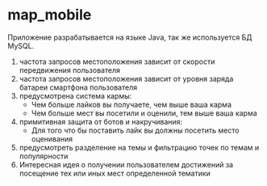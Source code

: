 # map_mobile
Приложение разрабатывается на языке Java, так же используется БД MySQL.
<ol>
  <li>частота запросов местоположения зависит от скорости передвижения пользователя</li>
  <li>частота запросов местоположения зависит от уровня заряда батареи смартфона пользователя</li>
  <li>предусмотрена система кармы:
  <ul>
    <li>Чем больше лайков вы получаете, чем выше ваша карма</li>
    <li>Чем больше мест вы посетили и оценили, тем выше ваша карма</li>
  </ul>
</li>
  <li> примитивная защита от ботов и накручивания:
    <ul>
    <li>Для того что бы поставить лайк вы должны посетить место оценивания</li>
  </ul>
  </li>
  <li>предусмотреть разделение на темы и фильтрацию точек по темам и популярности</li>
  <li>Интересная идея о получении пользователем достижений за посещение тех или иных мест определенной тематики</li>
</ol>
